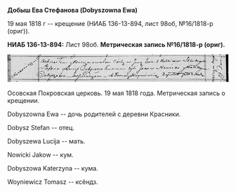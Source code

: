 **Добыш Ева Стефанова (Dobyszowna Ewa)**

19 мая 1818 г -- крещение (НИАБ 136-13-894, лист 98об, №16/1818-р
(ориг)).

**НИАБ 136-13-894:** Лист 98об. **Метрическая запись №16/1818-р
(ориг).**

![](./media/4b4255598e8d22cb5facfc49d3c4bc3e4ec269a2.png)

Осовская Покровская церковь. 19 мая 1818 года. Метрическая запись о
крещении.

Dobyszowna Ewa -- дочь родителей с деревни Красники.

Dobysz Stefan -- отец.

Dobyszewa Lucija -- мать.

Nowicki Jakow -- кум.

Dobyszowa Katerzyna -- кума.

Woyniewicz Tomasz -- ксёндз.
